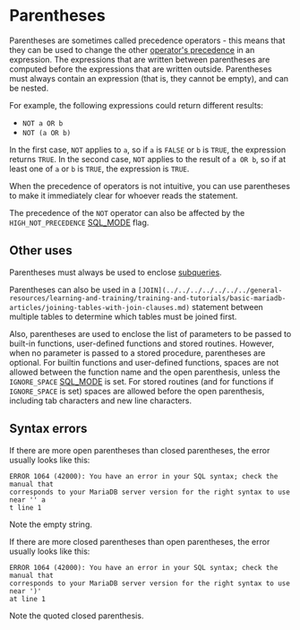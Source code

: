 
# Parentheses

Parentheses are sometimes called precedence operators - this means that they can be used to change the other [operator's precedence](../../../../operators/operator-precedence.md) in an expression. The expressions that are written between parentheses are computed before the expressions that are written outside. Parentheses must always contain an expression (that is, they cannot be empty), and can be nested.


For example, the following expressions could return different results:


* `NOT a OR b`
* `NOT (a OR b)`


In the first case, `NOT` applies to `a`, so if `a` is `FALSE` or `b` is `TRUE`, the expression returns `TRUE`. In the second case, `NOT` applies to the result of `a OR b`, so if at least one of `a` or `b` is `TRUE`, the expression is `TRUE`.


When the precedence of operators is not intuitive, you can use parentheses to make it immediately clear for whoever reads the statement.


The precedence of the `NOT` operator can also be affected by the `HIGH_NOT_PRECEDENCE` [SQL_MODE](../../../../../../server-management/variables-and-modes/sql-mode.md) flag.


## Other uses


Parentheses must always be used to enclose [subqueries](../../../data-manipulation/selecting-data/joins-subqueries/subqueries/subqueries-and-all.md).


Parentheses can also be used in a `[JOIN](../../../../../../../general-resources/learning-and-training/training-and-tutorials/basic-mariadb-articles/joining-tables-with-join-clauses.md)` statement between multiple tables to determine which tables must be joined first.


Also, parentheses are used to enclose the list of parameters to be passed to built-in functions, user-defined functions and stored routines. However, when no parameter is passed to a stored procedure, parentheses are optional. For builtin functions and user-defined functions, spaces are not allowed between the function name and the open parenthesis, unless the `IGNORE_SPACE` [SQL_MODE](../../../../../../server-management/variables-and-modes/sql-mode.md) is set. For stored routines (and for functions if `IGNORE_SPACE` is set) spaces are allowed before the open parenthesis, including tab characters and new line characters.


## Syntax errors


If there are more open parentheses than closed parentheses, the error usually looks like this:


```
ERROR 1064 (42000): You have an error in your SQL syntax; check the manual that
corresponds to your MariaDB server version for the right syntax to use near '' a
t line 1
```

Note the empty string.


If there are more closed parentheses than open parentheses, the error usually looks like this:


```
ERROR 1064 (42000): You have an error in your SQL syntax; check the manual that
corresponds to your MariaDB server version for the right syntax to use near ')'
at line 1
```

Note the quoted closed parenthesis.


